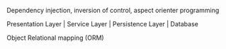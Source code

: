 Dependency injection, inversion of control, aspect orienter programming 

Presentation Layer
        |
Service Layer
        |
Persistence Layer
        |
Database

Object Relational mapping (ORM)